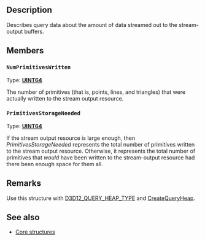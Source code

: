 ## Description

Describes query data about the amount of data streamed out to the stream-output buffers.

## Members

### `NumPrimitivesWritten`

Type: **[UINT64](https://learn.microsoft.com/windows/win32/winprog/windows-data-types)**

The number of primitives (that is, points, lines, and triangles) that were actually written to the stream output resource.

### `PrimitivesStorageNeeded`

Type: **[UINT64](https://learn.microsoft.com/windows/win32/winprog/windows-data-types)**

If the stream output resource is large enough, then *PrimitivesStorageNeeded* represents the total number of primitives written to the stream output resource. Otherwise, it represents the total number of primitives that *would* have been written to the stream-output resource had there been enough space for them all.

## Remarks

Use this structure with [D3D12_QUERY_HEAP_TYPE](https://learn.microsoft.com/windows/win32/api/d3d12/ne-d3d12-d3d12_query_heap_type) and [CreateQueryHeap](https://learn.microsoft.com/windows/win32/api/d3d12/nf-d3d12-id3d12device-createqueryheap).

## See also

* [Core structures](https://learn.microsoft.com/windows/win32/direct3d12/direct3d-12-structures)